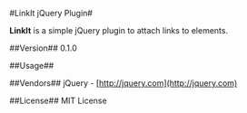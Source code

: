 #LinkIt jQuery Plugin#

**LinkIt** is a simple jQuery plugin to attach links to elements.

##Version##
0.1.0

##Usage##


##Vendors##
jQuery - [http://jquery.com](http://jquery.com)

##License##
MIT License